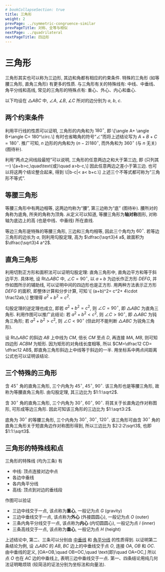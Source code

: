 ```yaml
---
# bookCollapseSection: true
title: 三角形
weight: 2
prevPage: ../symmetric-congruence-similar
prevPageTitle: 对称、全等与相似
nextPage: ../quadrilateral
nextPageTitle: 四边形
---
```


# 三角形

三角形其实也可以称为三边形, 其边和角都有相应的约束条件. 特殊的三角形 (如等腰三角形, 直角三角形) 有更多的性质. 与三角形有关的特殊线有: 中线、中垂线、角平分线和高线, 常见的三角形的特殊点有: 重心、外心、内心和垂心.

以下均设在 $\triangle ABC$ 中, $\angle A$, $\angle B$, $\angle C$ 所对的边分别为 $a$, $b$, $c$.

## 两个约束条件

利用平行线的性质可以证明, 三角形的内角和为 $180^\circ$, 即
\\[\angle A+ \angle B+\angle C= 180^\circ.\\]
有时也省略角的符号“$\angle$”而将上述结论写为 $A+B+C=180^\circ$. 推广可知, $n$ 边形的内角和为 $(n-2)180^\circ$, 而外角和为 $360^\circ$ (与 $n$ 无关) (图待补).

利用“两点之间线段最短”可以说明, 三角形的任意两边之和大于第三边, 即 (只列其一)
\\[a+b>c,\quad\text{或}\quad a>b-c,\\]
因此任意两边之差小于第三边. 也可以将这两个结论整合起来, 得到
\\[|b-c|< a< b+c.\\]
上述三个不等式都可称为“三角形不等式”.

## 等腰三角形

等腰三角形中有两边相等, 这两边均称为“腰”, 第三边称为“底” (图待补). 腰所对的角称为底角, 所夹的角称为顶角. 从定义可以知道, 等腰三角形为**轴对称**图形, 对称轴为底边上的高 (也是中线、中垂线) 所在直线.

等边三角形是特殊的等腰三角形, 三边和三角均相等, 因此三个角均为 $60^\circ$. 若等边三角形的边长为 $a$, 则利用勾股定理, 高为 $\dfrac{\sqrt3}4 a$, 故面积为 $\dfrac{\sqrt3}4 a^2$.

## 直角三角形

利用切割正方形和面积法可以证明勾股定理: 直角三角形中, 直角边平方和等于斜边平方. 具体地, 设 $\mathrm{Rt}\triangle ABC$ 中, $\angle C=90^\circ$, 以 $a+b$ 为边长作正方形 $DEFG$, 并作如图所示的辅助线, 可以证明中间的四边形也是正方形. 用两种方法表示正方形 $DEFG$ 的面积, 即整体计算和分步计算, 可知 \\[
    (a+b)^2= c^2+ 4\cdot \frac12ab,\\]
整理得 $a^2+b^2=c^2$.

勾股定理的逆定理也成立, 即若 $a^2+b^2= c^2$, 则 $\angle C=90^\circ$, 即 $\triangle ABC$ 为直角三角形. 利用作图可以推广此结论: 若 $a^2+b^2< c^2$, 则 $\angle C> 90^\circ$, 即 $\triangle ABC$ 为钝角三角形; 若 $a^2+b^2> c^2$, 则 $\angle C< 90^\circ$ (但此时不能判断 $\triangle ABC$ 为锐角三角形).

设 $\mathrm{Rt}\triangle ABC$ 的斜边 $AB$ 上中线为 $CM$, 倍长 $CM$ 至点 $D$, 再连接 $MA$, $MB$, 则可知四边形 $ACBM$ 为矩形. 因为矩形的对角线长度相等, 所以 $CM=\dfrac12 CD= \dfrac12 AB$, 即直角三角形斜边上中线等于斜边的一半. 用坐标系中两点间距离公式也可以证明该结论.

## 三个特殊的三角形

含 $45^\circ$ 角的直角三角形, 三个内角为 $45^\circ$, $45^\circ$, $90^\circ$. 该三角形也是等腰三角形, 故称为等腰直角三角形. 由勾股定理, 其三边比为 $1:1:\sqrt2$.

含 $30^\circ$ 角的直角三角形, 三个内角为 $30^\circ$, $60^\circ$, $90^\circ$. 将其关于长直角边作对称图形, 可形成等边三角形. 因此可知该三角形的三边比为 $1:\sqrt3:2$.

底角为 $30^\circ$ 的等腰三角形, 三个内角为 $30^\circ$, $30^\circ$, $120^\circ$. 该三角形可由含 $30^\circ$ 角的直角三角形关于短直角边作对称图形得到, 所以三边比为 $2:2:2\sqrt3$, 也即 $1:1:\sqrt3$.

## 三角形的特殊线和点

三角形的特殊线 (均为三条) 有

- 中线: 顶点连接对边中点
- 各边中垂线
- 各内角平分线
- 高线: 顶点到对边的垂线段

作图可以验证

- 三边中线交于一点, 该点称为**重心**, 一般记为点 $G$ (gravity)
- 三边中垂线交于一点, 该点称为**外心** (外接圆圆心), 一般记为点 $O$ (outer)
- 三条内角平分线交于一点, 该点称为**内心** (内切圆圆心), 一般记为点 $I$ (inner)
- 三条高线交于一点, 该点称为**垂心**, 一般记为点 $H$ (height)

上述结论中, 第二、三条可以分别由 [中垂线](../#中垂线) 和 [角平分线](../#角平分线) 的性质得到. 以证明第二条结论为例, 设 $\triangle ABC$ 的 $AB$, $BC$ 边上的中垂线交于点 $O$, 连接 $OA$, $OB$ 和 $OC$. 由中垂线的定义,
\[OA=OB,\quad OB=OC,\quad \text{即}\quad OA=OC,\]
所以点 $O$ 也在 $AC$ 边的中垂线上, 表明三边中垂线交于一点. 第一、四条结论用纯几何法证明略烦琐 (较简洁的证法分别为坐标法和向量法).
